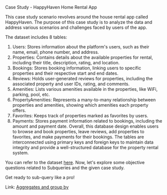 Case Study - HappyHaven Home Rental App

This case study scenario revolves around the house rental app called HappyHaven.
The purpose of this case study is to analyze the data and address various scenarios and challenges faced by users of the app.

The dataset includes 8 tables:
1. Users: Stores information about the platform's users, such as their name, email, phone number, and address.
2. Properties: Contains details about the available properties for rental, including their title, description, rating, and location.
3. Bookings: Stores booking information, linking users to specific properties and their respective start and end dates.
4. Reviews: Holds user-generated reviews for properties, including the associated property and user IDs, rating, and comments.
5. Amenities: Lists various amenities available in the properties, like WiFi, parking, pool, etc.
6. PropertyAmenities: Represents a many-to-many relationship between properties and amenities, showing which amenities each property offers.
7. Favorites: Keeps track of properties marked as favorites by users.
8. Payments: Stores payment information related to bookings, including the amount and payment date.
Overall, this database design enables users to browse and book properties, leave reviews, add properties to favorites, and make payments for their bookings. The tables are interconnected using primary keys and foreign keys to maintain data integrity and provide a well-structured database for the property rental system.

You can refer to the dataset [here](https://www.codechef.com/practice/SQLPRAC03/problems/SQLP21).
Now, let's explore some objective questions related to Subqueries and the given case study.

Get ready to sub-query like a pro!

Link: [Aggregates and group by](https://www.codechef.com/practice/SQLPRAC05/problems/SQLP41?tab=statement)
